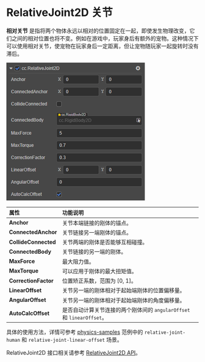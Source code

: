 # RelativeJoint2D 关节

**相对关节** 是指将两个物体永远以相对的位置固定在一起，即使发生物理改变，它们之间的相对位置也将不变。例如在游戏中，玩家身后有额外的宠物。这种情况下可以使用相对关节，使宠物在玩家身后一定距离，但让宠物随玩家一起旋转时没有滞后。

![RelativeJoint2D](../image/relativejoint2d.png)

属性 | 功能说明
:---|:---
**Anchor** | 关节本端链接的刚体的锚点。
**ConnectedAnchor** | 关节链接另一端刚体的锚点。
**CollideConnected**  |  关节两端的刚体是否能够互相碰撞。
**ConnectedBody**  |  关节链接的另一端的刚体。
**MaxForce**  |  最大阻力值。
**MaxTorque**  | 可以应用于刚体的最大扭矩值。
**CorrectionFactor**  | 位置矫正系数，范围为 [0, 1]。
**LinearOffset**  | 关节另一端的刚体相对于起始端刚体的位置偏移量。
**AngularOffset**  | 关节另一端的刚体相对于起始端刚体的角度偏移量。
**AutoCalcOffset**  | 是否自动计算关节连接的两个刚体间的 `angularOffset` 和 `linearOffset`。

具体的使用方法，详情可参考 [physics-samples](https://github.com/cocos-creator/physics-samples/tree/v3.x/2d/box2d/assets/cases/example/joints) 范例中的 `relative-joint-human` 和 `relative-joint-linear-offset` 场景。

RelativeJoint2D 接口相关请参考 [RelativeJoint2D API](https://docs.cocos.com/creator/3.0/api/zh/classes/physics2d.relativejoint2d.html)。
